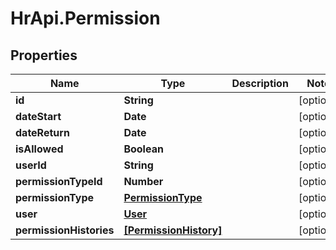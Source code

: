 # HrApi.Permission

## Properties

Name | Type | Description | Notes
------------ | ------------- | ------------- | -------------
**id** | **String** |  | [optional] 
**dateStart** | **Date** |  | [optional] 
**dateReturn** | **Date** |  | [optional] 
**isAllowed** | **Boolean** |  | [optional] 
**userId** | **String** |  | [optional] 
**permissionTypeId** | **Number** |  | [optional] 
**permissionType** | [**PermissionType**](PermissionType.md) |  | [optional] 
**user** | [**User**](User.md) |  | [optional] 
**permissionHistories** | [**[PermissionHistory]**](PermissionHistory.md) |  | [optional] 


